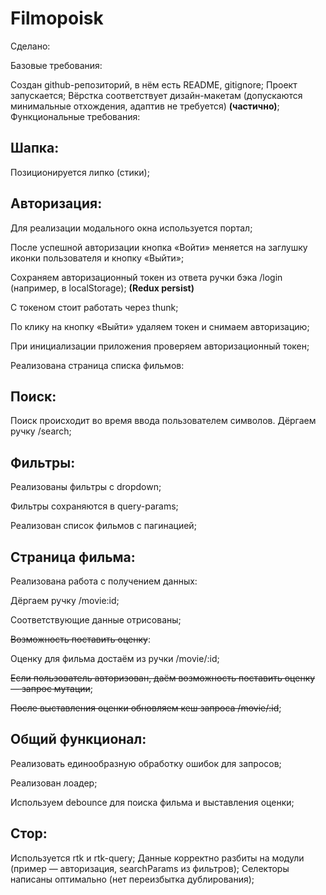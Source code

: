 # Filmopoisk

Сделано:

Базовые требования:

Создан github-репозиторий, в нём есть README, gitignore;
Проект запускается;
Вёрстка соответствует дизайн-макетам (допускаются минимальные отхождения, адаптив не требуется) **(частично)**;
Функциональные требования:

## Шапка:

Позиционируется липко (стики);
## Авторизация:

Для реализации модального окна используется портал;

После успешной авторизации кнопка «Войти» меняется на заглушку иконки пользователя и кнопку «Выйти»;

Сохраняем авторизационный токен из ответа ручки бэка /login (например, в localStorage); **(Redux persist)**

С токеном стоит работать через thunk;

По клику на кнопку «Выйти» удаляем токен и снимаем авторизацию;

При инициализации приложения проверяем авторизационный токен;

Реализована страница списка фильмов:

## Поиск:
Поиск происходит во время ввода пользователем символов. Дёргаем ручку /search;

## Фильтры:
Реализованы фильтры с dropdown;

Фильтры сохраняются в query-params;

Реализован список фильмов с пагинацией;

## Страница фильма:

Реализована работа с получением данных:

Дёргаем ручку /movie:id;

Соответствующие данные отрисованы;

~~Возможность поставить оценку~~:

Оценку для фильма достаём из ручки /movie/:id;

~~Если пользователь авторизован, даём возможность поставить оценку — запрос мутации~~;

~~После выставления оценки обновляем кеш запроса /movie/:id~~;

## Общий функционал:

Реализовать единообразную обработку ошибок для запросов;

Реализован лоадер;

Используем debounce для поиска фильма и выставления оценки;

## Стор:

Используется rtk и rtk-query;
Данные корректно разбиты на модули (пример — авторизация, searchParams из фильтров);
Селекторы написаны оптимально (нет переизбытка дублирования);
